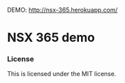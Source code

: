 

DEMO:  http://nsx-365.herokuapp.com/


# NSX 365 demo 


### License
This is licensed under the MIT license.
